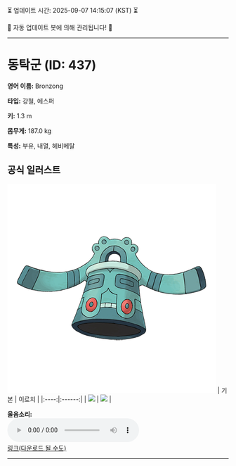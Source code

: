 
⏳ 업데이트 시간: 2025-09-07 14:15:07 (KST) ⏳

🤖 자동 업데이트 봇에 의해 관리됩니다! 🤖

---

# 동탁군 (ID: 437)
**영어 이름:** Bronzong

**타입:** 강철, 에스퍼

**키:** 1.3 m

**몸무게:** 187.0 kg

**특성:** 부유, 내열, 헤비메탈

## 공식 일러스트
![](https://raw.githubusercontent.com/PokeAPI/sprites/master/sprites/pokemon/other/official-artwork/437.png)
| 기본 | 이로치 |
|:----:|:------:|
| <img src="http://play.pokemonshowdown.com/sprites/ani/bronzong.gif" width="200"> | <img src="http://play.pokemonshowdown.com/sprites/ani-shiny/bronzong.gif" width="200"> |

**울음소리:**<br><audio controls src="https://raw.githubusercontent.com/PokeAPI/cries/main/cries/pokemon/latest/437.ogg"></audio><br> [링크(다운로드 될 수도)](https://raw.githubusercontent.com/PokeAPI/cries/main/cries/pokemon/latest/437.ogg)


---
